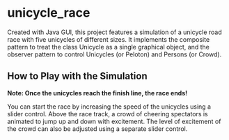 # unicycle_race

Created with Java GUI, this project features a simulation of a unicycle road race with five unicycles of different sizes. 
It implements the composite pattern to treat the class Unicycle as a single graphical object, and the observer pattern to control Unicycles (or Peloton) and Persons (or Crowd).

## How to Play with the Simulation
**Note: Once the unicycles reach the finish line, the race ends!**

You can start the race by increasing the speed of the unicycles using a slider control.
Above the race track, a crowd of cheering spectators is animated to jump up and down with excitement.
The level of excitement of the crowd can also be adjusted using a separate slider control.
